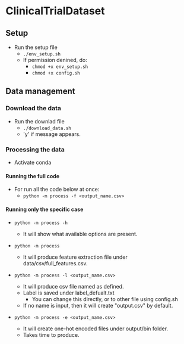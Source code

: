 # ClinicalTrialDataset

## Setup

- Run the setup file
  - ```./env_setup.sh```
  - If permission denined, do:
    - ```chmod +x env_setup.sh```
    - ```chmod +x config.sh```

## Data management

### Download the data

- Run the downlad file
  - ```./download_data.sh```
  - 'y' if message appears.

### Processing the data

- Activate conda

#### Running the full code

- For run all the code below at once:
  - ```python -m process -f <output_name.csv>```

#### Running only the specific case

- ```python -m process -h```
  - It will show what available options are present.

- ```python -m process```
  - It will produce feature extraction file under data/csv/full_features.csv.

- ```python -m process -l <output_name.csv>```
  - It will produce csv file named as defined.
  - Label is saved under label_defualt.txt
    - You can change this directly, or to other file using config.sh
  - If no name is input, then it will create "output.csv" by default.

- ```python -m process -e <output_name.csv>```
  - It will create one-hot encoded files under output/bin folder.
  - Takes time to produce.
